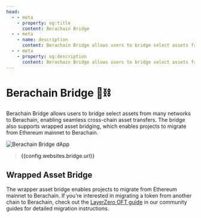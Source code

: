 ```yaml
---
head:
  - - meta
    - property: og:title
      content: Berachain Bridge
  - - meta
    - name: description
      content: Berachain Bridge allows users to bridge select assets from many networks to Berachain
  - - meta
    - property: og:description
      content: Berachain Bridge allows users to bridge select assets from many networks to Berachain
---
```


<script setup>
  import config from '@berachain/config/constants.json';
</script>

# Berachain Bridge 🐻⛓️

Berachain Bridge allows users to bridge select assets from many networks to Berachain, enabling seamless cross-chain asset transfers. The bridge also supports wrapped asset bridging, which enables projects to migrate from Ethereum mainnet to Berachain.

<a target="_blank" :href="config.websites.bridge.url + 'utm_source=docsCore'">

![Berachain Bridge dApp](/assets/berachain-bridge.png)

</a>

> <a target="_blank" :href="config.websites.bridge.url + 'utm_source=docsCore'">{{config.websites.bridge.url}}</a>

## Wrapped Asset Bridge

The wrapper asset bridge enables projects to migrate from Ethereum mainnet to Berachain. If you're interested in migrating a token from another chain to Berachain, check out the [LayerZero OFT guide](/developers/guides/community-guides#bridging) in our community guides for detailed migration instructions.
